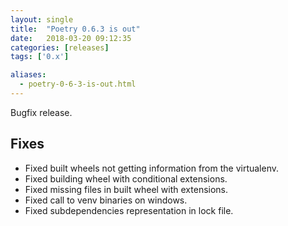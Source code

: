 ```yaml
---
layout: single
title:  "Poetry 0.6.3 is out"
date:   2018-03-20 09:12:35
categories: [releases]
tags: ['0.x']

aliases:
  - poetry-0-6-3-is-out.html
---
```


Bugfix release.


## Fixes

- Fixed built wheels not getting information from the virtualenv.
- Fixed building wheel with conditional extensions.
- Fixed missing files in built wheel with extensions.
- Fixed call to venv binaries on windows.
- Fixed subdependencies representation in lock file.

